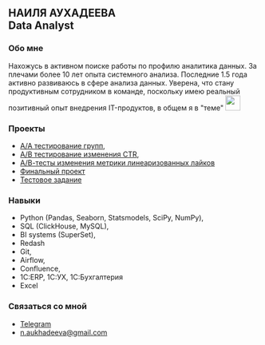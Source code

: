 **НАИЛЯ АУХАДЕЕВА**<br/>
Data Analyst
---
### Обо мне<br/>
Нахожусь в активном поиске работы по профилю аналитика данных. За плечами более 10 лет опыта системного анализа. Последние 1.5 года активно развиваюсь в сфере анализа данных. Уверена, что стану продуктивным сотрудником в команде, поскольку имею реальный позитивный опыт внедрения IT-продуктов, в общем я в "теме" <img src="https://media.giphy.com/media/WUlplcMpOCEmTGBtBW/giphy.gif" width="30">   

### Проекты<br/>
* [А/А тестирование групп](https://github.com/NailyaAukhadeeva/A-A-test),
* [А/В тестирование изменения CTR](https://github.com/NailyaAukhadeeva/A-B-test-CTR),
* [А/В-тесты изменения метрики линеаризованных лайков](https://github.com/NailyaAukhadeeva/A-B-test-by-the-metric-of-linearized-likes)
* [Финальный проект](https://github.com/NailyaAukhadeeva/Course-Data-analyst-Final-project/tree/main)
* [Тестовое задание](https://github.com/NailyaAukhadeeva/for_job_interviews)


### Навыки<br/>
- Python (Pandas, Seaborn, Statsmodels, SciPy, NumPy),
- SQL (ClickHouse, MySQL),
- BI systems (SuperSet),
- Redash
- Git,
- Airflow,
- Confluence,
- 1C:ERP, 1C:УХ, 1С:Бухгалтерия
- Excel

### Связаться со мной<br/> 
- <a href="https://telegram.me/Verba_Nailya">Telegram</a> 
-	<n.aukhadeeva@gmail.com>
																			                   
																																						
 


<img src="https://komarev.com/ghpvc/?username=NailyaAukhadeeva&style=flat-square&color=blue" alt=""/>

